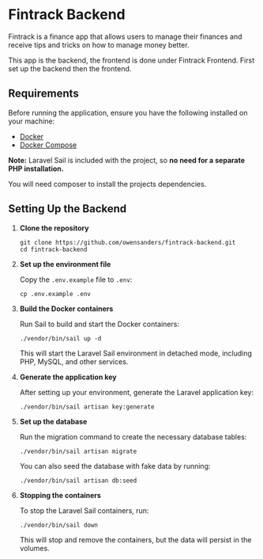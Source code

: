 <h1>Fintrack Backend</h1>

<p>Fintrack is a finance app that allows users to manage their finances and receive tips and tricks on how to manage money better.</p>
<p>This app is the backend, the frontend is done under Fintrack Frontend. First set up the backend then the frontend.</p>

<h2>Requirements</h2>
<p>Before running the application, ensure you have the following installed on your machine:</p>
<ul>
  <li><a href="https://www.docker.com/get-started">Docker</a></li>
  <li><a href="https://docs.docker.com/compose/install/">Docker Compose</a></li>
</ul>
<p><strong>Note:</strong> Laravel Sail is included with the project, so <strong>no need for a separate PHP installation.</strong></p>
<p>You will need composer to install the projects dependencies.</p>

<h2>Setting Up the Backend</h2>

<ol>
  <li>
    <p><strong>Clone the repository</strong></p>
    <pre><code>git clone https://github.com/owensanders/fintrack-backend.git
cd fintrack-backend</code></pre>
  </li>
  
  <li>
    <p><strong>Set up the environment file</strong></p>
    <p>Copy the <code>.env.example</code> file to <code>.env</code>:</p>
    <pre><code>cp .env.example .env</code></pre>
  </li>
  
  <li>
    <p><strong>Build the Docker containers</strong></p>
    <p>Run Sail to build and start the Docker containers:</p>
    <pre><code>./vendor/bin/sail up -d</code></pre>
    <p>This will start the Laravel Sail environment in detached mode, including PHP, MySQL, and other services.</p>
  </li>
  
  <li>
    <p><strong>Generate the application key</strong></p>
    <p>After setting up your environment, generate the Laravel application key:</p>
    <pre><code>./vendor/bin/sail artisan key:generate</code></pre>
  </li>
  
  <li>
    <p><strong>Set up the database</strong></p>
    <p>Run the migration command to create the necessary database tables:</p>
    <pre><code>./vendor/bin/sail artisan migrate</code></pre>
    <p>You can also seed the database with fake data by running:</p>
    <pre><code>./vendor/bin/sail artisan db:seed</code></pre>
  </li>
  
  <li>
    <p><strong>Stopping the containers</strong></p>
    <p>To stop the Laravel Sail containers, run:</p>
    <pre><code>./vendor/bin/sail down</code></pre>
    <p>This will stop and remove the containers, but the data will persist in the volumes.</p>
  </li>
</ol>
